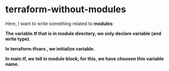 # terraform-without-modules

Here, I want to write something related to **modules**:

**The variable.tf that is in module directory, we only declare variable (and write type).**


**In terraform.tfvars , we initialize variable.**


**In main.tf, we tell in module block; for this, we have choosen this variable name.** 






